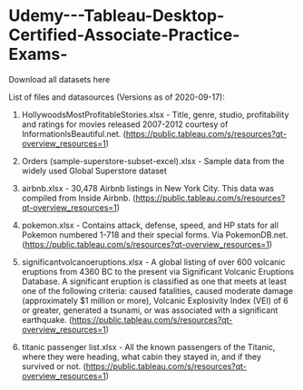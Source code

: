 # Udemy---Tableau-Desktop-Certified-Associate-Practice-Exams-
Download all datasets here

List of files and datasources (Versions as of 2020-09-17):

1. HollywoodsMostProfitableStories.xlsx - Title, genre, studio, profitability and ratings for movies released 2007-2012 courtesy of InformationIsBeautiful.net. (https://public.tableau.com/s/resources?qt-overview_resources=1)

2. Orders (sample-superstore-subset-excel).xlsx - Sample data from the widely used Global Superstore dataset

3. airbnb.xlsx - 30,478 Airbnb listings in New York City. This data was compiled from Inside Airbnb. (https://public.tableau.com/s/resources?qt-overview_resources=1)

4. pokemon.xlsx - Contains attack, defense, speed, and HP stats for all Pokemon numbered 1-718 and their special forms. Via PokemonDB.net. (https://public.tableau.com/s/resources?qt-overview_resources=1)

5. significantvolcanoeruptions.xlsx - A global listing of over 600 volcanic eruptions from 4360 BC to the present via Significant Volcanic Eruptions Database. A significant eruption is classified as one that meets at least one of the following criteria: caused fatalities, caused moderate damage (approximately $1 million or more), Volcanic Explosivity Index (VEI) of 6 or greater, generated a tsunami, or was associated with a significant earthquake. (https://public.tableau.com/s/resources?qt-overview_resources=1)

6. titanic passenger list.xlsx - All the known passengers of the Titanic, where they were heading, what cabin they stayed in, and if they survived or not. (https://public.tableau.com/s/resources?qt-overview_resources=1)
